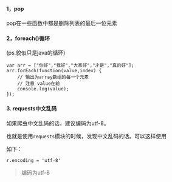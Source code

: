 #### 1，pop
pop在一些函数中都是删除列表的最后一位元素

#### 2，foreach()循环  
(ps.貌似只是java的循环)
```
var arr = ["你好","我好","大家好","才是","真的好"];
arr.forEach(function(value,index) {
    // 输出为array数组的每一个元素
    // 注意 value在前
    console.log(value);
});
```



#### 3.	requests中文乱码



如果爬虫中文乱码的话，建议编码为utf-8。



也就是使用`requests`模块的时候，发现中文乱码的话。可以这样使用

如下：

```
r.encoding = 'utf-8'
```

> 编码为utf-8



